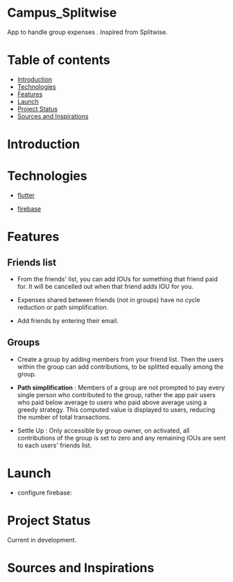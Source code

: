 # Campus_Splitwise

App to handle group expenses . Inspired from Splitwise.

# Table of contents

- [Introduction](#introduction)
- [Technologies](#technologies)
- [Features](#features)
- [Launch](#launch)
- [Project Status](#project-status)
- [Sources and Inspirations](#sources-and-inspirations)
<!-- -   [License](#license) -->

# Introduction

 <!-- Talk about the idea behind this app  -->

# Technologies

- [flutter](https://docs.flutter.dev/get-started/)
  <!-- list of some important flutter plugins, if any -->

- [firebase]()
  <!-- list of firebase services we used -->

# Features

## Friends list

- From the friends' list, you can add IOUs for something that friend paid for. It will be cancelled out when that friend adds IOU for you.

- Expenses shared between friends (not in groups) have no cycle reduction or path simplification.

- Add friends by entering their email.

## Groups

- Create a group by adding members from your friend list. Then the users within the group can add contributions, to be splitted equally among the group.

- **Path simplification** : Members of a group are not prompted to pay every single person who contributed to the group, rather the app pair users who paid below average to users who paid above average using a greedy strategy. This computed value is displayed to users, reducing the number of total transactions.
- Settle Up : Only accessible by group owner, on activated, all contributions of the group is set to zero and any remaining IOUs are sent to each users' friends list.

# Launch

- configure firebase:
<!-- complete this  -->

# Project Status

Current in development.

# Sources and Inspirations

<!-- any specific tutorials that you'd like to credit -->
